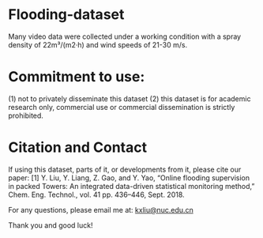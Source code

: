 # Flooding-dataset
Many video data were collected under a working condition with a spray density of 22m³/(m2·h) and wind speeds of 21-30 m/s.


# Commitment to use: 
(1) not to privately disseminate this dataset 
(2) this dataset is for academic research only, commercial use or commercial dissemination is strictly prohibited.


# Citation and Contact
If using this dataset, parts of it, or developments from it, please cite our paper:
[1] Y. Liu, Y. Liang, Z. Gao, and Y. Yao, “Online flooding supervision in packed Towers: An integrated data-driven statistical monitoring method,” Chem. Eng. Technol., vol. 41 pp. 436–446, Sept. 2018.

For any questions, please email me at:
kxliu@nuc.edu.cn

Thank you and good luck!

